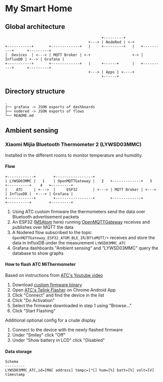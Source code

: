 # My Smart Home

## Global architecture

```
                                            +---------+
                                      +---> | NodeRed | <-+
+-----------+       +-------------+   |     +---------+   |   +----------+      +---------+
|  Devices  | <---> | MQTT Broker | <-+                   +-> | InfluxDB | +--> | Grafana |
+-----------+       +-------------+   |     +------+      |   +----------+      +---------+
                                      +---> | Apps | <----+
                                            +------+ 
```

## Directory structure

```
.
├── grafana -> JSON exports of dashboards
├── nodered -> JSON exports of flows
└── README.md
```

## Ambient sensing

### Xiaomi Mijia Bluetooth Thermometer 2 (LYWSD03MMC)

Installed in the different rooms to monitor temperature and humidity.

#### Flow

```
+------------+        +-----------------+
| LYWSD03MMC |   1    | OpenMQTTGateway |   2   +-------------+   3   +----------+    4   +---------+
|    ATC     | +--->  |     ESP32       | +---> | MQTT Broker | +---> | InfluxDB |  +---> | Grafana |
+------------+        +-----------------+       +-------------+       +----------+        +---------+
```

1. Using ATC custom firmware the thermometers send the data over Bluetooth advertisement packets
2. An ESP32 ([M5Atom](https://docs.m5stack.com/#/en/core/atom_matrix) here) running [OpenMQTTGateway](https://github.com/1technophile/OpenMQTTGateway) receives and publishes over MQTT the data
3. A Nodered flow subscribed to the topic `OpenMQTTGateway_ESP32_ATOM_BLE_IR/BTtoMQTT/+` receives and store the data in InfluxDB under the measurement `LYWSD03MMC_ATC`
4. Grafana dashboards "Ambient sensing" and "LYWSD03MMC" query the database to show graphs

#### How to flash ATC MiThermometer

Based on instructions from [ATC's Youtube video](https://youtu.be/NXKzFG61lNs)
1. Download [custom firmware binary](https://github.com/atc1441/ATC_MiThermometer/raw/master/ATC_Thermometer.bin)
2. Open [ATC's Telink Flasher](https://atc1441.github.io/TelinkFlasher.html) on Chrome Android App
3. Click "Connect" and find the device in the list
4. Click "Do Activation"
5. Select the firmware downloaded in step 1 using "Browse..."
6. Click "Start Flashing"

Additional optional config for a crude display
1. Connect to the device with the newly flashed firmware
2. Under "Smiley" click "Off"
3. Under "Show battery in LCD" click "Disabled"

#### Data storage

```
Schema
---------
LYWSD03MMC_ATC,id=[MAC address] tempc=[°C] hum=[%] batt=[%] volt=[V] timestamp
```
